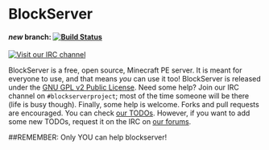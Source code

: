 BlockServer
===========
#### _new_ branch: [![Build Status](https://travis-ci.org/BlockServerProject/BlockServer.svg?branch=new)](https://travis-ci.org/BlockServerProject/BlockServer)

[![Visit our IRC channel](https://kiwiirc.com/buttons/irc.freenode.net/blockserverproject.png)](https://kiwiirc.com/client/irc.freenode.net/?nick=beaconmine|?#blockserverproject,#beaconmine,#pocketbukkit)

BlockServer is a free, open source, Minecraft PE server. It is meant for everyone to use, and that means *you* can use it too! BlockServer is released under the [GNU GPL v2 Public License](http://www.gnu.org/licenses/gpl-2.0.txt). Need some help? Join our IRC channel on `#blockserverproject`; most of the time someone will be there (life is busy though). Finally, some help is welcome. Forks and pull requests are encouraged. You can check [our TODOs](https://github.com/BlockServerProject/BlockServer/issues?q=is%3Aopen+is%3Aissue+label%3ATODO). However, if you want to add some new TODOs, request it on the IRC on [our forums](http://beaconpe.net/forums).

##REMEMBER: Only YOU can help blockserver!
